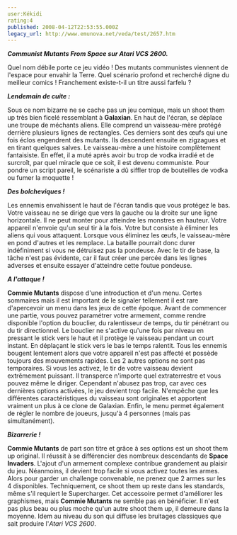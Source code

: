 ```yaml
---
user:Kékidi
rating:4
published: 2008-04-12T22:53:55.000Z
legacy_url: http://www.emunova.net/veda/test/2657.htm
---
```

_**Communist Mutants From Space sur Atari VCS 2600\.**_  

  

Quel nom débile porte ce jeu vidéo ! Des mutants communistes viennent de l'espace pour envahir la Terre. Quel scénario profond et recherché digne du meilleur comics ! Franchement existe-t-il un titre aussi farfelu ?  

  

_**Lendemain de cuite :**_  

  

Sous ce nom bizarre ne se cache pas un jeu comique, mais un shoot them up très bien ficelé ressemblant à **Galaxian**. En haut de l'écran, se déplace une troupe de méchants aliens. Elle comprend un vaisseau-mère protégé derrière plusieurs lignes de rectangles. Ces derniers sont des œufs qui une fois éclos engendrent des mutants. Ils descendent ensuite en zigzagues et en tirant quelques salves. Le vaisseau-mère a une histoire complètement fantaisiste. En effet, il a muté après avoir bu trop de vodka irradié et de surcroît, par quel miracle que ce soit, il est devenu communiste. Pour pondre un script pareil, le scénariste a dû siffler trop de bouteilles de vodka ou fumer la moquette !  

  

_**Des bolcheviques !**_  

  

Les ennemis envahissent le haut de l'écran tandis que vous protégez le bas. Votre vaisseau ne se dirige que vers la gauche ou la droite sur une ligne horizontale. Il ne peut monter pour atteindre les monstres en hauteur. Votre appareil n'envoie qu'un seul tir à la fois. Votre but consiste à éliminer les aliens qui vous attaquent. Lorsque vous éliminez les œufs, le vaisseau-mère en pond d'autres et les remplace. La bataille pourrait donc durer indéfiniment si vous ne détruisez pas la pondeuse. Avec le tir de base, la tâche n'est pas évidente, car il faut créer une percée dans les lignes adverses et ensuite essayer d'atteindre cette foutue pondeuse.  

  

_**A l'attaque !**_  

  

**Commie Mutants** dispose d'une introduction et d'un menu. Certes sommaires mais il est important de le signaler tellement il est rare d'apercevoir un menu dans les jeux de cette époque. Avant de commencer une partie, vous pouvez paramétrer votre armement, comme rendre disponible l'option du bouclier, du ralentisseur de temps, du tir pénétrant ou du tir directionnel. Le bouclier ne s'active qu'une fois par niveau en pressant le stick vers le haut et il protège le vaisseau pendant un court instant. En déplaçant le stick vers le bas le temps ralentit. Tous les ennemis bougent lentement alors que votre appareil n'est pas affecté et possède toujours des mouvements rapides. Les 2 autres options ne sont pas temporaires. Si vous les activez, le tir de votre vaisseau devient extrêmement puissant. Il transperce n'importe quel extraterrestre et vous pouvez même le diriger. Cependant n'abusez pas trop, car avec ces dernières options activées, le jeu devient trop facile. N'empêche que les différentes caractéristiques du vaisseau sont originales et apportent vraiment un plus à ce clone de Galaxian. Enfin, le menu permet également de régler le nombre de joueurs, jusqu'à 4 personnes (mais pas simultanément).  

  

_**Bizarrerie !**_  

  

**Commie Mutants** de part son titre et grâce à ses options est un shoot them up original. Il réussit à se différencier des nombreux descendants de **Space Invaders**. L'ajout d'un armement complexe contribue grandement au plaisir du jeu. Néanmoins, il devient trop facile si vous activez toutes les armes. Alors pour garder un challenge convenable, ne prenez que 2 armes sur les 4 disponibles. Techniquement, ce shoot them up reste dans les standards, même s'il requiert le Supercharger. Cet accessoire permet d'améliorer les graphismes, mais **Commie Mutants** ne semble pas en bénéficier. Il n'est pas plus beau ou plus moche qu'un autre shoot them up, il demeure dans la moyenne. Idem au niveau du son qui diffuse les bruitages classiques que sait produire l'_Atari VCS 2600_.